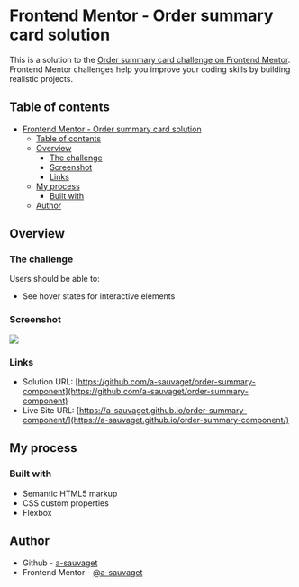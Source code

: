 # Frontend Mentor - Order summary card solution

This is a solution to the [Order summary card challenge on Frontend Mentor](https://www.frontendmentor.io/challenges/order-summary-component-QlPmajDUj). Frontend Mentor challenges help you improve your coding skills by building realistic projects. 

## Table of contents

- [Frontend Mentor - Order summary card solution](#frontend-mentor---order-summary-card-solution)
  - [Table of contents](#table-of-contents)
  - [Overview](#overview)
    - [The challenge](#the-challenge)
    - [Screenshot](#screenshot)
    - [Links](#links)
  - [My process](#my-process)
    - [Built with](#built-with)
  - [Author](#author)

## Overview

### The challenge

Users should be able to:

- See hover states for interactive elements

### Screenshot

![](./screenshot.jpg)
### Links

- Solution URL: [https://github.com/a-sauvaget/order-summary-component](https://github.com/a-sauvaget/order-summary-component)
- Live Site URL: [https://a-sauvaget.github.io/order-summary-component/](https://a-sauvaget.github.io/order-summary-component/)

## My process

### Built with

- Semantic HTML5 markup
- CSS custom properties
- Flexbox
## Author

- Github - [a-sauvaget](https://github.com/a-sauvaget)
- Frontend Mentor - [@a-sauvaget](https://www.frontendmentor.io/profile/a-sauvaget)